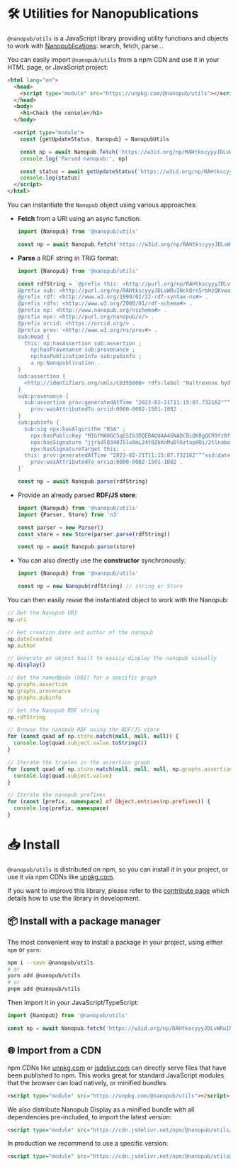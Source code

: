 # 🛠️ Utilities for Nanopublications

`@nanopub/utils` is a JavaScript library providing utility functions and objects to work with [Nanopublications](https://nanopub.net): search, fetch, parse...

You can easily import `@nanopub/utils` from a npm CDN and use it in your HTML page, or JavaScript project:

```html
<html lang="en">
  <head>
    <script type="module" src="https://unpkg.com/@nanopub/utils"></script>
  </head>
  <body>
    <h1>Check the console</h1>
  </body>

  <script type="module">
    const {getUpdateStatus, Nanopub} = NanopubUtils

    const np = await Nanopub.fetch('https://w3id.org/np/RAHtkscyyyJDLvWRuINckQrn5rbHzQKvwakNVC3fmRzGU')
    console.log('Parsed nanopub:', np)

    const status = await getUpdateStatus('https://w3id.org/np/RAHtkscyyyJDLvWRuINckQrn5rbHzQKvwakNVC3fmRzGU')
    console.log(status)
  </script>
</html>
```

You can instantiate the `Nanopub` object using various approaches:

- **Fetch** from a URI using an async function:

  ```typescript
  import {Nanopub} from '@nanopub/utils'

  const np = await Nanopub.fetch('https://w3id.org/np/RAHtkscyyyJDLvWRuINckQrn5rbHzQKvwakNVC3fmRzGU')
  ```

- **Parse** a RDF string in TRiG format:

  ```typescript
  import {Nanopub} from '@nanopub/utils'

  const rdfString = `@prefix this: <http://purl.org/np/RAHtkscyyyJDLvWRuINckQrn5rbHzQKvwakNVC3fmRzGX> .
  @prefix sub: <http://purl.org/np/RAHtkscyyyJDLvWRuINckQrn5rbHzQKvwakNVC3fmRzGX#> .
  @prefix rdf: <http://www.w3.org/1999/02/22-rdf-syntax-ns#> .
  @prefix rdfs: <http://www.w3.org/2000/01/rdf-schema#> .
  @prefix np: <http://www.nanopub.org/nschema#> .
  @prefix npx: <http://purl.org/nanopub/x/> .
  @prefix orcid: <https://orcid.org/> .
  @prefix prov: <http://www.w3.org/ns/prov#> .
  sub:Head {
    this: np:hasAssertion sub:assertion ;
      np:hasProvenance sub:provenance ;
      np:hasPublicationInfo sub:pubinfo ;
      a np:Nanopublication .
  }
  sub:assertion {
    <http://identifiers.org/umls/C0355800> rdfs:label "Naltrexone hydrochloride" .
  }
  sub:provenance {
    sub:assertion prov:generatedAtTime "2023-02-21T11:15:07.732162"^^xsd:dateTime ;
      prov:wasAttributedTo orcid:0000-0002-1501-1082 .
  }
  sub:pubinfo {
    sub:sig npx:hasAlgorithm "RSA" ;
      npx:hasPublicKey "MIGfMA0GCSqGSIb3DQEBAQUAA4GNADCBiQKBgQCR9fz0fKCdWOWC+pxhkQhEM/ppbdIYe5TLSdj+lJzSlv9mYBaPgrzVezSwwbmhlHBPDZa4/vHycU315BdmUGq+pXllp9+rWFfrb+kBJwhZjpG6BeyyXBsRFz4jmQVxl/ZYHilQTh/XalYzKkEAyTiEMPee4Kz61PaWOKH24CsnOQIDAQAB" ;
      npx:hasSignature "jjrkdlQ340JSloOmL24tOZkKnMuDl6ztapHOi/2tlnabownWOKUPtilPVMvFd4Hsz6bLfB+bk59rlDz3Qb02H7lhJAH6C75LiFKiddbvPA+8VYXYOZmBJNwmsC45ScB1gm3yJlJRPMKm1/uIFYXg7Wfx4+ukoSInbZ/wgzff0vg=" ;
      npx:hasSignatureTarget this: .
    this: prov:generatedAtTime "2023-02-21T11:15:07.732162"^^xsd:dateTime ;
      prov:wasAttributedTo orcid:0000-0002-1501-1082 .
  }`

  const np = await Nanopub.parse(rdfString)
  ```

- Provide an already parsed **RDF/JS store**:

  ```typescript
  import {Nanopub} from '@nanopub/utils'
  import {Parser, Store} from 'n3'

  const parser = new Parser()
  const store = new Store(parser.parse(rdfString))

  const np = await Nanopub.parse(store)
  ```

- You can also directly use the **constructor** synchronously:

  ```typescript
  import {Nanopub} from '@nanopub/utils'

  const np = new Nanopub(rdfString) // string or Store
  ```

You can then easily reuse the instantiated object to work with the Nanopub:

```typescript
// Get the Nanopub URI
np.uri

// Get creation date and author of the nanopub
np.dateCreated
np.author

// Generate an object built to easily display the nanopub visually
np.display()

// Get the namedNode (URI) for a specific graph
np.graphs.assertion
np.graphs.provenance
np.graphs.pubinfo

// Get the Nanopub RDF string
np.rdfString

// Browse the nanopub RDF using the RDF/JS store
for (const quad of np.store.match(null, null, null)) {
  console.log(quad.subject.value.toString())
}

// Iterate the triples in the assertion graph
for (const quad of np.store.match(null, null, null, np.graphs.assertion)) {
  console.log(quad.subject.value)
}

// Iterate the nanopub prefixes
for (const [prefix, namespace] of Object.entries(np.prefixes)) {
  console.log(prefix, namespace)
}
```

# 📥️ Install

`@nanopub/utils` is distributed on npm, so you can install it in your project, or use it via npm CDNs like [unpkg.com](https://unpkg.com).

If you want to improve this library, please refer to the [contribute page](/pages/CONTRIBUTING.html) which details how to use the library in development.

## 📦️ Install with a package manager

The most convenient way to install a package in your project, using either `npm` or `yarn`:

```bash
npm i --save @nanopub/utils
# or
yarn add @nanopub/utils
# or
pnpm add @nanopub/utils
```

Then import it in your JavaScript/TypeScript:

```typescript
import {Nanopub} from '@nanopub/utils'

const np = await Nanopub.fetch('https://w3id.org/np/RAHtkscyyyJDLvWRuINckQrn5rbHzQKvwakNVC3fmRzGU')
```

## 🌐 Import from a CDN

npm CDNs like [unpkg.com](https://unpkg.com) or [jsdelivr.com](https://www.jsdelivr.com) can directly serve files that have been published to npm. This works great for standard JavaScript modules that the browser can load natively, or minified bundles.

```html
<script type="module" src="https://unpkg.com/@nanopub/utils"></script>
```

We also distribute Nanopub Display as a minified bundle with all dependencies pre-included, to import the latest version:

```html
<script type="module" src="https://cdn.jsdelivr.net/npm/@nanopub/utils/dist/index.min.js"></script>
```

In production we recommend to use a specific version:

```html
<script type="module" src="https://cdn.jsdelivr.net/npm/@nanopub/utils@1.0.7/dist/index.min.js"></script>
```
